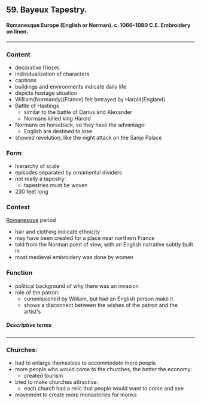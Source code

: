 <!-- order:1 -->
## 59. Bayeux Tapestry.

#### Romanesque Europe (English or Norman). c. 1066–1080 C.E. Embroidery on linen.

---

### Content
- decorative friezes
- individualization of characters
- captions
- buildings and environments indicate daily life
- depicts hostage situation
- William(Normandy)(France) felt betrayed by Harold(England)
- Battle of Hastings
  - similar to the battle of Darius and Alexander
  - Normans killed king Harold
- Normans on horseback, so they have the advantage:
  - English are destined to lose
- showed revolution, like the night attack on the Sanjo Palace

### Form
- hierarchy of scale
- episodes separated by ornamental dividers
- not really a tapestry:
  - tapestries must be woven
- 230 feet long

### Context
[Romanesque](Romanesque) period
- hair and clothing indicate ethnicity
- may have been created for a place near northern France
- told from the Norman point of view, with an English narrative subtly built in
- most medieval embroidery was done by women

### Function
- political background of why there was an invasion
- role of the patron:
  - commissioned by William, but had an English person make it
  - shows a disconnect between the wishes of the patron and the artist's 

##### Descriptive terms

---

### Churches:
- had to enlarge themselves to accommodate more people
- more people who would come to the churches, the better the economy:
  - created tourism
- tried to make churches attractive:
  - each church had a relic that people would want to come and see
- movement to create more monasteries for monks
